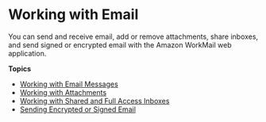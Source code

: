 # Working with Email<a name="email_overview"></a>

You can send and receive email, add or remove attachments, share inboxes, and send signed or encrypted email with the Amazon WorkMail web application\.

**Topics**
+ [Working with Email Messages](email-messages.md)
+ [Working with Attachments](email-attachments.md)
+ [Working with Shared and Full Access Inboxes](shared-inboxes.md)
+ [Sending Encrypted or Signed Email](send_encrypted_email.md)